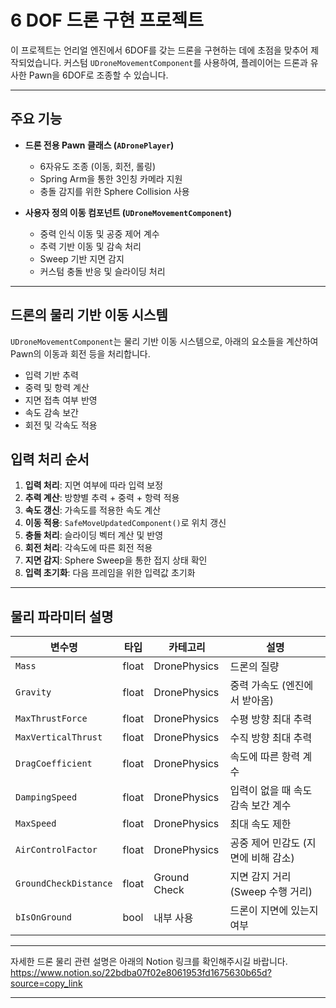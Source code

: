 # 6 DOF 드론 구현 프로젝트

이 프로젝트는 언리얼 엔진에서 6DOF를 갖는 드론을 구현하는 데에 초점을 맞추어 제작되었습니다. 
커스텀 `UDroneMovementComponent`를 사용하여, 플레이어는 드론과 유사한 Pawn을 6DOF로 조종할 수 있습니다.

---
## 주요 기능 

- **드론 전용 Pawn 클래스 (`ADronePlayer`)**
  - 6자유도 조종 (이동, 회전, 롤링)
  - Spring Arm을 통한 3인칭 카메라 지원
  - 충돌 감지를 위한 Sphere Collision 사용
 
  
- **사용자 정의 이동 컴포넌트 (`UDroneMovementComponent`)**
  - 중력 인식 이동 및 공중 제어 계수
  - 추력 기반 이동 및 감속 처리
  - Sweep 기반 지면 감지
  - 커스텀 충돌 반응 및 슬라이딩 처리
 
---

## 드론의 물리 기반 이동 시스템

`UDroneMovementComponent`는 물리 기반 이동 시스템으로, 아래의 요소들을 계산하여 Pawn의 이동과 회전 등을 처리합니다.

- 입력 기반 추력
- 중력 및 항력 계산
- 지면 접촉 여부 반영
- 속도 감속 보간
- 회전 및 각속도 적용

## 입력 처리 순서 

1. **입력 처리**: 지면 여부에 따라 입력 보정  
2. **추력 계산**: 방향별 추력 + 중력 + 항력 적용  
3. **속도 갱신**: 가속도를 적용한 속도 계산  
4. **이동 적용**: `SafeMoveUpdatedComponent()`로 위치 갱신  
5. **충돌 처리**: 슬라이딩 벡터 계산 및 반영  
6. **회전 처리**: 각속도에 따른 회전 적용  
7. **지면 감지**: Sphere Sweep을 통한 접지 상태 확인  
8. **입력 초기화**: 다음 프레임을 위한 입력값 초기화

---

## 물리 파라미터 설명 
| 변수명                 | 타입       | 카테고리         | 설명 |
|------------------------|------------|------------------|------|
| `Mass`                 | float      | DronePhysics      | 드론의 질량 |
| `Gravity`              | float      | DronePhysics      | 중력 가속도 (엔진에서 받아옴) |
| `MaxThrustForce`       | float      | DronePhysics      | 수평 방향 최대 추력 |
| `MaxVerticalThrust`    | float      | DronePhysics      | 수직 방향 최대 추력 |
| `DragCoefficient`      | float      | DronePhysics      | 속도에 따른 항력 계수 |
| `DampingSpeed`         | float      | DronePhysics      | 입력이 없을 때 속도 감속 보간 계수 |
| `MaxSpeed`             | float      | DronePhysics      | 최대 속도 제한 |
| `AirControlFactor`     | float      | DronePhysics      | 공중 제어 민감도 (지면에 비해 감소) |
| `GroundCheckDistance`  | float      | Ground Check      | 지면 감지 거리 (Sweep 수행 거리) |
| `bIsOnGround`          | bool       | 내부 사용         | 드론이 지면에 있는지 여부 |

---

자세한 드론 물리 관련 설명은 아래의 Notion 링크를 확인해주시길 바랍니다. 
https://www.notion.so/22bdba07f02e8061953fd1675630b65d?source=copy_link

---


